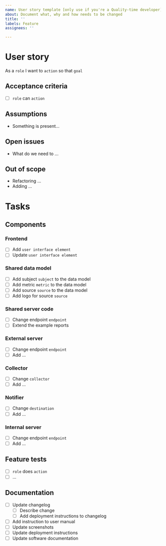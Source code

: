 ```yaml
---
name: User story template [only use if you're a Quality-time developer]
about: Document what, why and how needs to be changed
title: ''
labels: Feature
assignees: ''

---
```


# User story

As a `role` I want to `action` so that `goal`

## Acceptance criteria

- [ ] `role` can `action`

## Assumptions

- Something is present...

## Open issues

- What do we need to ...

## Out of scope

- Refactoring ...
- Adding ...

# Tasks

## Components

### Frontend

- [ ] Add `user interface element`
- [ ] Update `user interface element`

### Shared data model

- [ ] Add subject `subject` to the data model
- [ ] Add metric `metric` to the data model
- [ ] Add source `source` to the data model
- [ ] Add logo for source `source`

###  Shared server code

- [ ] Change endpoint `endpoint`
- [ ] Extend the example reports

### External server

- [ ] Change endpoint `endpoint`
- [ ] Add ...

### Collector

- [ ] Change `collector`
- [ ] Add ...

### Notifier

- [ ] Change `destination`
- [ ] Add ...

### Internal server

- [ ] Change endpoint `endpoint`
- [ ] Add ...

## Feature tests

- [ ] `role` does `action`
- [ ] ...

## Documentation

- [ ] Update changelog
  - [ ] Describe change
  - [ ] Add deployment instructions to changelog
- [ ] Add instruction to user manual
- [ ] Update screenshots
- [ ] Update deployment instructions
- [ ] Update software documentation
